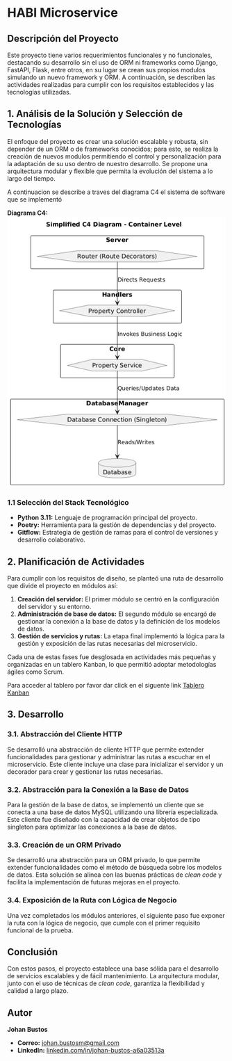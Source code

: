 # HABI Microservice 

## Descripción del Proyecto

Este proyecto tiene varios requerimientos funcionales y no funcionales, destacando su desarrollo sin el uso de ORM ni frameworks como Django, FastAPI, Flask, entre otros, en su lugar se crean sus propios modulos simulando un nuevo framework y ORM. A continuación, se describen las actividades realizadas para cumplir con los requisitos establecidos y las tecnologías utilizadas.


## 1. Análisis de la Solución y Selección de Tecnologías

El enfoque del proyecto es crear una solución escalable y robusta, sin depender de un ORM o de frameworks conocidos; para esto, se realiza la creación de nuevos modulos permitiendo el control y personalización para la adaptación de su uso dentro de nuestro desarrollo. Se propone una arquitectura modular y flexible que permita la evolución del sistema a lo largo del tiempo.

A continuacion se describe a traves del diagrama C4 el sistema de software que se implementó

**Diagrama C4:**  
![Diagrama C4](./docs/img/c4-diagram.png)

### 1.1 Selección del Stack Tecnológico

- **Python 3.11:** Lenguaje de programación principal del proyecto.
- **Poetry:** Herramienta para la gestión de dependencias y del proyecto.
- **Gitflow:** Estrategia de gestión de ramas para el control de versiones y desarrollo colaborativo.

## 2. Planificación de Actividades

Para cumplir con los requisitos de diseño, se planteó una ruta de desarrollo que divide el proyecto en módulos así:

1. **Creación del servidor:** El primer módulo se centró en la configuración del servidor y su entorno.
2. **Administración de base de datos:** El segundo módulo se encargó de gestionar la conexión a la base de datos y la definición de los modelos de datos.
3. **Gestión de servicios y rutas:** La etapa final implementó la lógica para la gestión y exposición de las rutas necesarias del microservicio.

Cada una de estas fases fue desglosada en actividades más pequeñas y organizadas en un tablero Kanban, lo que permitió adoptar metodologías ágiles como Scrum.

Para acceder al tablero por favor dar click en el siguente link [Tablero Kanban](https://github.com/users/JohanBustos/projects/4/views/1)

## 3. Desarrollo

### 3.1. Abstracción del Cliente HTTP

Se desarrolló una abstracción de cliente HTTP que permite extender funcionalidades para gestionar y administrar las rutas a escuchar en el microservicio. Este cliente incluye una clase para inicializar el servidor y un decorador para crear y gestionar las rutas necesarias.

### 3.2. Abstracción para la Conexión a la Base de Datos

Para la gestión de la base de datos, se implementó un cliente que se conecta a una base de datos MySQL utilizando una librería especializada. Este cliente fue diseñado con la capacidad de crear objetos de tipo singleton para optimizar las conexiones a la base de datos.

### 3.3. Creación de un ORM Privado

Se desarrolló una abstracción para un ORM privado, lo que permite extender funcionalidades como el método de búsqueda sobre los modelos de datos. Esta solución se alinea con las buenas prácticas de *clean code* y facilita la implementación de futuras mejoras en el proyecto.

### 3.4. Exposición de la Ruta con Lógica de Negocio

Una vez completados los módulos anteriores, el siguiente paso fue exponer la ruta con la lógica de negocio, que cumple con el primer requisito funcional de la prueba.

## Conclusión

Con estos pasos, el proyecto establece una base sólida para el desarrollo de servicios escalables y de fácil mantenimiento. La arquitectura modular, junto con el uso de técnicas de *clean code*, garantiza la flexibilidad y calidad a largo plazo.

## Autor

**Johan Bustos**

- **Correo:** [johan.bustosm@gmail.com](mailto:johan.bustosm@gmail.com)
- **LinkedIn:** [linkedin.com/in/johan-bustos-a6a03513a](https://www.linkedin.com/in/johan-bustos-a6a03513a/)
